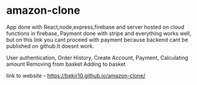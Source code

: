# amazon-clone

App done with React,node,express,firebase and server hosted on cloud functions in firebase,
Payment done with stripe and everything works well, but on this link you cant proceed with payment 
because backend cant be published on github.It doesnt work.

User authentication,
Order History,
Create Account,
Payment,
Calculating amount 
Removing from basket
Adding to basket


link to website - https://bekir10.github.io/amazon-clone/
